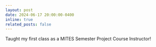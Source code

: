 ```yaml
---
layout: post
date: 2024-06-17 20:00:00-0400
inline: true
related_posts: false
---
```


Taught my first class as a MITES Semester Project Course Instructor!
